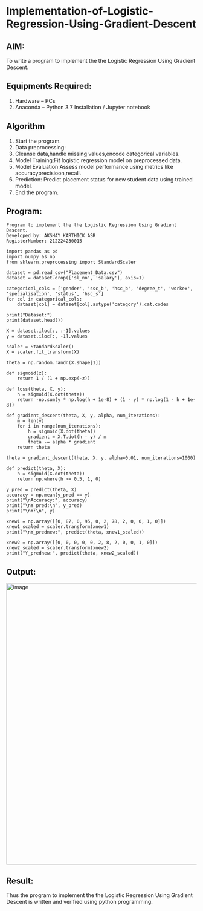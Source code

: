 # Implementation-of-Logistic-Regression-Using-Gradient-Descent

## AIM:
To write a program to implement the the Logistic Regression Using Gradient Descent.

## Equipments Required:
1. Hardware – PCs
2. Anaconda – Python 3.7 Installation / Jupyter notebook

## Algorithm
1. Start the program.
2. Data preprocessing:
3. Cleanse data,handle missing values,encode categorical variables.
4. Model Training:Fit logistic regression model on preprocessed data.
5. Model Evaluation:Assess model performance using metrics like accuracyprecisioon,recall.
6. Prediction: Predict placement status for new student data using trained model.
7. End the program.

## Program:
```
Program to implement the the Logistic Regression Using Gradient Descent.
Developed by: AKSHAY KARTHICK ASR
RegisterNumber: 212224230015
```

```
import pandas as pd
import numpy as np
from sklearn.preprocessing import StandardScaler

dataset = pd.read_csv("Placement_Data.csv")
dataset = dataset.drop(['sl_no', 'salary'], axis=1)

categorical_cols = ['gender', 'ssc_b', 'hsc_b', 'degree_t', 'workex', 'specialisation', 'status', 'hsc_s']
for col in categorical_cols:
    dataset[col] = dataset[col].astype('category').cat.codes

print("Dataset:")
print(dataset.head())

X = dataset.iloc[:, :-1].values
y = dataset.iloc[:, -1].values

scaler = StandardScaler()
X = scaler.fit_transform(X)

theta = np.random.randn(X.shape[1])

def sigmoid(z):
    return 1 / (1 + np.exp(-z))

def loss(theta, X, y):
    h = sigmoid(X.dot(theta))
    return -np.sum(y * np.log(h + 1e-8) + (1 - y) * np.log(1 - h + 1e-8))

def gradient_descent(theta, X, y, alpha, num_iterations):
    m = len(y)
    for i in range(num_iterations):
        h = sigmoid(X.dot(theta))
        gradient = X.T.dot(h - y) / m
        theta -= alpha * gradient
    return theta

theta = gradient_descent(theta, X, y, alpha=0.01, num_iterations=1000)

def predict(theta, X):
    h = sigmoid(X.dot(theta))
    return np.where(h >= 0.5, 1, 0)

y_pred = predict(theta, X)
accuracy = np.mean(y_pred == y)
print("\nAccuracy:", accuracy)
print("\nY_pred:\n", y_pred)
print("\nY:\n", y)

xnew1 = np.array([[0, 87, 0, 95, 0, 2, 78, 2, 0, 0, 1, 0]])
xnew1_scaled = scaler.transform(xnew1)
print("\nY_prednew:", predict(theta, xnew1_scaled))

xnew2 = np.array([[0, 0, 0, 0, 0, 2, 8, 2, 0, 0, 1, 0]])
xnew2_scaled = scaler.transform(xnew2)
print("Y_prednew:", predict(theta, xnew2_scaled))

```

## Output:
<img width="710" height="745" alt="image" src="https://github.com/user-attachments/assets/f050d381-b088-4de3-98bf-d93ae8a0d594" />



## Result:
Thus the program to implement the the Logistic Regression Using Gradient Descent is written and verified using python programming.


